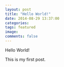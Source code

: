 ```yaml
---
layout: post
title: "Hello World!"
date: 2014-08-29 13:37:00
categories:
tags: featured
image:
comments: false
---
```

Hello World!

This is my first post.